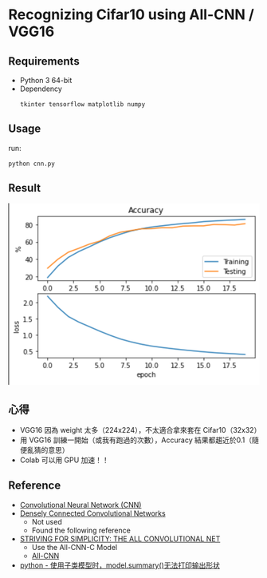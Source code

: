 # Recognizing Cifar10 using All-CNN / VGG16

## Requirements
- Python 3 64-bit
- Dependency
	```
	tkinter tensorflow matplotlib numpy
	```

## Usage
run:
```
python cnn.py
```

## Result
![](result.png)

## 心得
- VGG16 因為 weight 太多（224x224），不太適合拿來套在 Cifar10（32x32）
- 用 VGG16 訓練一開始（或我有跑過的次數），Accuracy 結果都趨近於0.1（隨便亂猜的意思）
- Colab 可以用 GPU 加速！！

## Reference
- [Convolutional Neural Network (CNN)](https://www.tensorflow.org/tutorials/images/cnn)
- [Densely Connected Convolutional Networks](https://arxiv.org/pdf/1608.06993.pdf)
  - Not used
  - Found the following reference
- [STRIVING FOR SIMPLICITY: THE ALL CONVOLUTIONAL NET](https://arxiv.org/pdf/1412.6806.pdf)
  - Use the All-CNN-C Model
  - [All-CNN](https://github.com/PAN001/All-CNN)
- [python - 使用子类模型时，model.summary()无法打印输出形状](https://www.coder.work/article/1258695)
